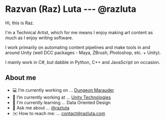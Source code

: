 # Razvan (Raz) Luta --- @razluta
Hi, this is Raz. 

I'm a Technical Artist, which for me means I enjoy making art content as much as I enjoy writing software.

I work primarily on automating content pipelines and make tools in and around Unity (well DCC packages - Maya, ZBrush, Photoshop, etc. + Unity).

I mainly work in C#, but dabble in Python, C++ and JavaScript on occasion.

## About me
- 💻 I’m currently working on ... [Dungeon Marauder](https://dungeonmarauder.com)
- 📂 I’m currently working at ... [Unity Technologies](https://unity.com/)
- 🔑 I'm currently learning ... Data Oriented Design
- 💬 Ask me about ... [@razluta](https://twitter.com/razluta)
- ✉️ How to reach me: ... contact@razluta.com

